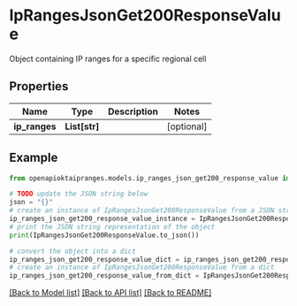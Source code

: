 # IpRangesJsonGet200ResponseValue

Object containing IP ranges for a specific regional cell

## Properties

Name | Type | Description | Notes
------------ | ------------- | ------------- | -------------
**ip_ranges** | **List[str]** |  | [optional] 

## Example

```python
from openapioktaipranges.models.ip_ranges_json_get200_response_value import IpRangesJsonGet200ResponseValue

# TODO update the JSON string below
json = "{}"
# create an instance of IpRangesJsonGet200ResponseValue from a JSON string
ip_ranges_json_get200_response_value_instance = IpRangesJsonGet200ResponseValue.from_json(json)
# print the JSON string representation of the object
print(IpRangesJsonGet200ResponseValue.to_json())

# convert the object into a dict
ip_ranges_json_get200_response_value_dict = ip_ranges_json_get200_response_value_instance.to_dict()
# create an instance of IpRangesJsonGet200ResponseValue from a dict
ip_ranges_json_get200_response_value_from_dict = IpRangesJsonGet200ResponseValue.from_dict(ip_ranges_json_get200_response_value_dict)
```
[[Back to Model list]](../README.md#documentation-for-models) [[Back to API list]](../README.md#documentation-for-api-endpoints) [[Back to README]](../README.md)


